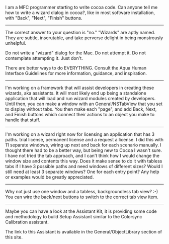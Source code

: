 I am a MFC programmer starting to write cocoa code. Can anyone tell me how to write a wizard dialog in cocoa?, like in most software installation, with "Back", "Next", "Finish" buttons.

----

The correct answer to your question is "no." "Wizards" are aptly named. They are subtle, inscrutable, and take perverse delight in being monstrously unhelpful.

Do not write a "wizard" dialog for the Mac. Do not attempt it. Do not contemplate attempting it. Just don't.

There are better ways to do EVERYTHING. Consult the Aqua Human Interface Guidelines for more information, guidance, and inspiration.

----

I'm working on a framework that will assist developers in creating these wizards, aka assistants. It will most likely end up being a standalone application that will load and run wizard modules created by developers. Until then, you can make a window with an General/NSTabView that you set to display without tabs. You then make each "page", and add Back, Next, and Finish buttons which connect their actions to an object you make to handle that stuff.

----

I'm working on a wizard right now for licensing an application that has 3 paths.  trial  license, permanent license and a request a license.  I did this with 11 separate windows,  wiring up next and back for each scenario manually.  I thought there had to be a better way, but being new to Cocoa I wasn't sure. I have not tried the tab approach, and I can't think how I would change the window size and contents this way. Does it make sense to do it with tabless tabs if I have 3 possible paths and need windows of different sizes?  Would I still need at least 3 separate windows?  One for each entry point?  Any help or examples would be greatly appreciated.

----

  Why not just use one window and a tabless, backgroundless tab view? :-) You can wire the back/next buttons to switch to the correct tab view item.

----

Maybe you can have a look at the Assistant Kit, it is providing some code and methodology to build Setup Assistant similar to the Colorsync Calibration assistant.

The link to this Assistant is available in the General/ObjectLibrary section of this site.
